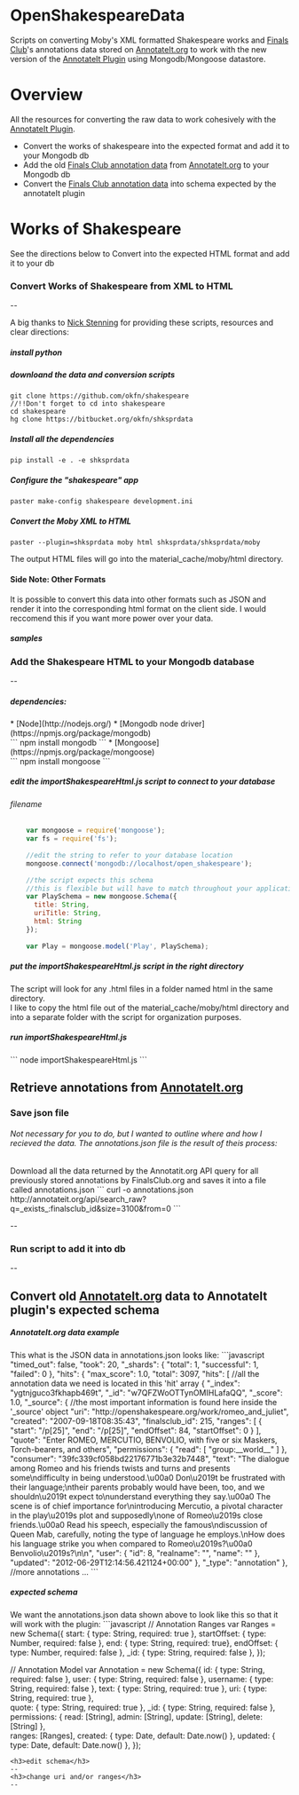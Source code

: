 OpenShakespeareData
===================

Scripts on converting Moby's XML formatted Shakespeare works and [Finals Club](http://finalsclub.org)'s annotations data stored on [AnnotateIt.org](annotateit.org) to work with the new version of the [AnnotateIt Plugin](http://annotateit.org/) using Mongodb/Mongoose datastore.

Overview
===================
All the resources for converting the raw data to work cohesively with the [AnnotateIt Plugin](http://annotateit.org/).
* Convert the works of shakespeare into the expected format and add it to your Mongodb db
* Add the old [Finals Club annotation data](http://annotateit.org/api/search_raw?q=_exists_:finalsclub_id&size=200&from=200) from [AnnotateIt.org](annotateit.org) to your Mongodb db
* Convert the [Finals Club annotation data](http://annotateit.org/api/search_raw?q=_exists_:finalsclub_id&size=200&from=200) into schema expected by the annotateIt plugin

Works of Shakespeare
===================
See the directions below to Convert into the expected HTML format and add it to your db

<h3>Convert Works of Shakespeare from XML to HTML</h3>
--


A big thanks to [Nick Stenning](https://github.com/nickstenning) for providing these scripts, resources and clear directions:
<h5>install python</h5>

<h5>downloand the data and conversion scripts</h5>
    
    git clone https://github.com/okfn/shakespeare
    //!!Don't forget to cd into shakespeare  
    cd shakespeare
    hg clone https://bitbucket.org/okfn/shksprdata
    
<h5> Install all the dependencies </h5>
    
    pip install -e . -e shksprdata
    

<h5> Configure the "shakespeare" app</h5>
    
    paster make-config shakespeare development.ini
    
    
<h5>Convert the Moby XML to HTML</h5>
    
    paster --plugin=shksprdata moby html shksprdata/shksprdata/moby
    

The output HTML files will go into the material_cache/moby/html directory.

<h4> Side Note: Other Formats </h4>
It is possible to convert this data into other formats such as JSON and render it into the corresponding html format on the client side. I would reccomend this if you want more power over your data.
<h5> samples </h5>

<h3>Add the Shakespeare HTML to your Mongodb database</h3>
--


<h5>dependencies: </h5>
* [Node](http://nodejs.org/)
* [Mongodb node driver](https://npmjs.org/package/mongodb) <br>
```
npm install mongodb
```
* [Mongoose](https://npmjs.org/package/mongoose) <br>
```
npm install mongoose
```
<h5>edit the importShakespeareHtml.js script to connect to your database</h5>
<h6>filename</h6>

```javascript
    var mongoose = require('mongoose');
    var fs = require('fs');
    
    //edit the string to refer to your database location
    mongoose.connect('mongodb://localhost/open_shakespeare');
    
    //the script expects this schema
    //this is flexible but will have to match throughout your application
    var PlaySchema = new mongoose.Schema({
      title: String,
      uriTitle: String,
      html: String
    });
    
    var Play = mongoose.model('Play', PlaySchema);
```
<h5> put the importShakespeareHtml.js script in the right directory</h5>
The script will look for any .html files in a folder named html in the same directory.<br>
I like to copy the html file out of the material_cache/moby/html directory and into a separate folder with the script for organization purposes. 
<h5> run importShakespeareHtml.js</h5>
    ```
    node importShakespeareHtml.js
    ```

Retrieve annotations from [AnnotateIt.org](annotateit.org)
--

<h3>Save json file</h3>
<h6> Not necessary for you to do, but I wanted to outline where and how I recieved the data. The annotations.json file is the result of theis process:</h6> 
Download all the data returned by the Annotatit.org API query for all previously stored annotations by FinalsClub.org and saves it into a file called annotations.json
```
curl -o annotations.json http://annotateit.org/api/search_raw?q=_exists_:finalsclub_id&size=3100&from=0
```

--

<h3>Run script to add it into db</h3>
--

Convert old [AnnotateIt.org](annotateit.org) data to AnnotateIt plugin's expected schema
--

<h5> AnnotateIt.org data example</h5>
This what is the JSON data in annotations.json looks like:
```javascript
"timed_out": false, 
  "took": 20, 
  "_shards": {
    "total": 1, 
    "successful": 1, 
    "failed": 0
  }, 
  "hits": {
    "max_score": 1.0, 
    "total": 3097, 
    "hits": 
    [ //all the annotation data we need is located in this 'hit' array
        {
        "_index": "ygtnjguco3fkhapb469t", 
        "_id": "w7QFZWoOTTynOMIHLafaQQ", 
        "_score": 1.0, 
        "_source": { //the most important information is found here inside the '_source' object
          "uri": "http://openshakespeare.org/work/romeo_and_juliet", 
          "created": "2007-09-18T08:35:43", 
          "finalsclub_id": 215, 
          "ranges": [
            {
              "start": "/p[25]", 
              "end": "/p[25]", 
              "endOffset": 84, 
              "startOffset": 0
            }
          ], 
          "quote": "Enter ROMEO, MERCUTIO, BENVOLIO, with five or six Maskers, Torch-bearers, and others", 
          "permissions": {
            "read": [
              "group:__world__"
            ]
          }, 
          "consumer": "39fc339cf058bd22176771b3e32b7448", 
          "text": "The dialogue among Romeo and his friends twists and turns and presents some\ndifficulty in being understood.\u00a0 Don\u2019t be frustrated with their language;\ntheir parents probably would have been, too, and we shouldn\u2019t expect to\nunderstand everything they say.\u00a0 The scene is of chief importance for\nintroducing Mercutio, a pivotal character in the play\u2019s plot and supposedly\none of Romeo\u2019s close friends.\u00a0 Read his speech, especially the famous\ndiscussion of Queen Mab, carefully, noting the type of language he employs.\nHow does his language strike you when compared to Romeo\u2019s?\u00a0 Benvolio\u2019s?\n\n", 
          "user": {
            "id": 8, 
            "realname": "", 
            "name": ""
          }, 
          "updated": "2012-06-29T12:14:56.421124+00:00"
        }, 
        "_type": "annotation"
      }, //more annotations ...
```
<h5>expected schema</h5>
We want the annotations.json data shown above to look like this so that it will work with the plugin:
```javascript
// Annotation Ranges
var Ranges = new Schema({
    start: { type: String, required: true },
    startOffset: { type: Number, required: false },
    end: { type: String, required: true},
    endOffset: { type: Number, required: false },
    _id: { type: String, required: false }, 
});

// Annotation Model
var Annotation = new Schema({
    id: { type: String, required: false },
    user: { type: String, required: false },
    username: { type: String, required: false },
    text: { type: String, required: true },
    uri: { type: String, required: true },        
    quote: { type: String, required: true }, 
    _id: { type: String, required: false },
    permissions: {
      read: [String],
      admin: [String],
      update: [String],
      delete: [String]
    },   
    ranges: [Ranges],
    created: { type: Date, default: Date.now() },
    updated: { type: Date, default: Date.now() },
});
```
<h3>edit schema</h3>
--
<h3>change uri and/or ranges</h3>
--




